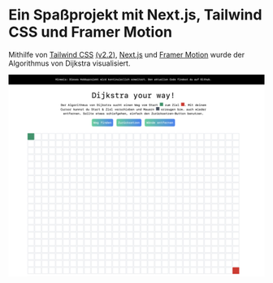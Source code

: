 # Ein Spaßprojekt mit Next.js, Tailwind CSS und Framer Motion

Mithilfe von [Tailwind CSS](https://tailwindcss.com/) [(v2.2)](https://blog.tailwindcss.com/tailwindcss-2-2), [Next.js](https://next.js.org) und [Framer Motion](https://www.framer.com/motion/) wurde der Algorithmus von Dijkstra visualisiert.

![Vorschau des Projektes](./dijkstra-grid.png)

